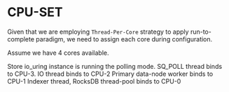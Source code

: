 # CPU-SET

Given that we are employing `Thread-Per-Core` strategy to apply run-to-complete paradigm, we need to assign each core during configuration.

Assume we have 4 cores available.

Store io_uring instance is running the polling mode. SQ_POLL thread binds to CPU-3.
IO thread binds to CPU-2
Primary data-node worker binds to CPU-1
Indexer thread, RocksDB thread-pool binds to CPU-0
